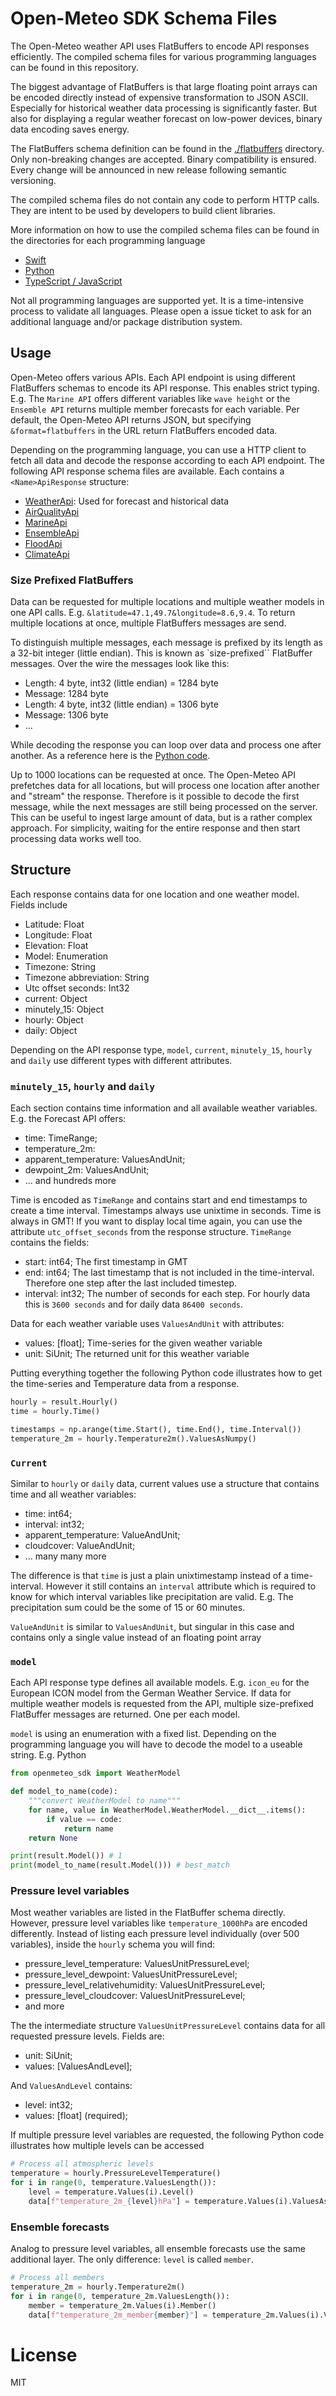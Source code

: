 # Open-Meteo SDK Schema Files

The Open-Meteo weather API uses FlatBuffers to encode API responses efficiently. The compiled schema files for various programming languages can be found in this repository.

The biggest advantage of FlatBuffers is that large floating point arrays can be encoded directly instead of expensive transformation to JSON ASCII. Especially for historical weather data processing is significantly faster. But also for displaying a regular weather forecast on low-power devices, binary data encoding saves energy.

The FlatBuffers schema definition can be found in the [./flatbuffers](./flatbuffers) directory. Only non-breaking changes are accepted. Binary compatibility is ensured. Every change will be announced in new release following semantic versioning.

The compiled schema files do not contain any code to perform HTTP calls. They are intent to be used by developers to build client libraries.

More information on how to use the compiled schema files can be found in the directories for each programming language
- [Swift](./swift/)
- [Python](./python/)
- [TypeScript / JavaScript](./ts/)

Not all programming languages are supported yet. It is a time-intensive process to validate all languages. Please open a issue ticket to ask for an additional language and/or package distribution system.

## Usage
Open-Meteo offers various APIs. Each API endpoint is using different FlatBuffers schemas to encode its API response. This enables strict typing. E.g. The `Marine API` offers different variables like `wave height` or the `Ensemble API` returns multiple member forecasts for each variable. Per default, the Open-Meteo API returns JSON, but specifying `&format=flatbuffers` in the URL return FlatBuffers encoded data.

Depending on the programming language, you can use a HTTP client to fetch all data and decode the response according to each API endpoint. The following API response schema files are available. Each contains a `<Name>ApiResponse` structure:
- [WeatherApi](./flatbuffers/weather_api.fbs): Used for forecast and historical data
- [AirQualityApi](./flatbuffers/air_quality_api.fbs)
- [MarineApi](./flatbuffers/marine_api.fbs)
- [EnsembleApi](./flatbuffers/ensemble_api.fbs)
- [FloodApi](./flatbuffers/flood_api.fbs)
- [ClimateApi](./flatbuffers/climate_api.fbs)


### Size Prefixed FlatBuffers
Data can be requested for multiple locations and multiple weather models in one API calls. E.g. `&latitude=47.1,49.7&longitude=8.6,9.4`. To return multiple locations at once, multiple FlatBuffers messages are send.

To distinguish multiple messages, each message is prefixed by its length as a 32-bit integer (little endian). This is known as `size-prefixed`` FlatBuffer messages. Over the wire the messages look like this:
- Length: 4 byte, int32 (little endian) = 1284 byte
- Message: 1284 byte
- Length: 4 byte, int32 (little endian) = 1306 byte
- Message: 1306 byte
- ...

While decoding the response you can loop over data and process one after another. As a reference here is the [Python code](https://github.com/open-meteo/python-requests/blob/a7eeee86b12a9868fedcb9768efa3a5a1d8a80a6/openmeteo_requests/Client.py#L29).

Up to 1000 locations can be requested at once. The Open-Meteo API prefetches data for all locations, but will process one location after another and "stream" the response. Therefore is it possible to decode the first message, while the next messages are still being processed on the server. This can be useful to ingest large amount of data, but is a rather complex approach. For simplicity, waiting for the entire response and then start processing data works well too.

## Structure
Each response contains data for one location and one weather model. Fields include
- Latitude: Float
- Longitude: Float
- Elevation: Float
- Model: Enumeration
- Timezone: String
- Timezone abbreviation: String
- Utc offset seconds: Int32
- current: Object
- minutely_15: Object
- hourly: Object
- daily: Object

Depending on the API response type, `model`, `current`, `minutely_15`, `hourly` and `daily` use different types with different attributes.

### `minutely_15`, `hourly` and `daily`
Each section contains time information and all available weather variables. E.g. the Forecast API offers:
- time: TimeRange;
- temperature_2m:
- apparent_temperature: ValuesAndUnit;
- dewpoint_2m: ValuesAndUnit;
- ... and hundreds more

Time is encoded as `TimeRange` and contains start and end timestamps to create a time interval. Timestamps always use unixtime in seconds. Time is always in GMT! If you want to display local time again, you can use the attribute `utc_offset_seconds` from the response structure. `TimeRange` contains the fields:
- start: int64; The first timestamp in GMT
- end: int64; The last timestamp that is not included in the time-interval. Therefore one step after the last included timestep.
- interval: int32; The number of seconds for each step. For hourly data this is `3600 seconds` and for daily data `86400 seconds`.

Data for each weather variable uses `ValuesAndUnit` with attributes:
- values: [float]; Time-series for the given weather variable
- unit: SiUnit; The returned unit for this weather variable

Putting everything together the following Python code illustrates how to get the time-series and Temperature data from a response.
```python
hourly = result.Hourly()
time = hourly.Time()

timestamps = np.arange(time.Start(), time.End(), time.Interval())
temperature_2m = hourly.Temperature2m().ValuesAsNumpy()
```

### `Current`
Similar to `hourly` or `daily` data, current values use a structure that contains time and all weather variables:
- time: int64;
- interval: int32;
- apparent_temperature: ValueAndUnit;
- cloudcover: ValueAndUnit;
- ... many many more

The difference is that `time` is just a plain unixtimestamp instead of a time-interval. However it still contains an `interval` attribute which is required to know for which interval variables like precipitation are valid. E.g. The precipitation sum could be the some of 15 or 60 minutes.

`ValueAndUnit` is similar to `ValuesAndUnit`, but singular in this case and contains only a single value instead of an floating point array

### `model`
Each API response type defines all available models. E.g. `icon_eu` for the European ICON model from the German Weather Service. If data for multiple weather models is requested from the API, multiple size-prefixed FlatBuffer messages are returned. One per each model.

`model` is using an enumeration with a fixed list. Depending on the programming language you will have to decode the model to a useable string. E.g. Python

```python
from openmeteo_sdk import WeatherModel

def model_to_name(code):
    """convert WeatherModel to name"""
    for name, value in WeatherModel.WeatherModel.__dict__.items():
        if value == code:
            return name
    return None

print(result.Model()) # 1
print(model_to_name(result.Model())) # best_match
```

### Pressure level variables
Most weather variables are listed in the FlatBuffer schema directly. However, pressure level variables like `temperature_1000hPa` are encoded differently. Instead of listing each pressure level individually (over 500 variables), inside the `hourly` schema you will find:
- pressure_level_temperature: ValuesUnitPressureLevel;
- pressure_level_dewpoint: ValuesUnitPressureLevel;
- pressure_level_relativehumidity: ValuesUnitPressureLevel;
- pressure_level_cloudcover: ValuesUnitPressureLevel;
- and more

The the intermediate structure `ValuesUnitPressureLevel` contains data for all requested pressure levels. Fields are: 
- unit: SiUnit;
- values: [ValuesAndLevel];

And `ValuesAndLevel` contains:
- level: int32;
- values: [float] (required);

If multiple pressure level variables are requested, the following Python code illustrates how multiple levels can be accessed

```python
# Process all atmospheric levels
temperature = hourly.PressureLevelTemperature()
for i in range(0, temperature.ValuesLength()):
	level = temperature.Values(i).Level()
	data[f"temperature_2m_{level}hPa"] = temperature.Values(i).ValuesAsNumpy()
```

### Ensemble forecasts
Analog to pressure level variables, all ensemble forecasts use the same additional layer. The only difference: `level` is called `member`.

```python
# Process all members
temperature_2m = hourly.Temperature2m()
for i in range(0, temperature_2m.ValuesLength()):
	member = temperature_2m.Values(i).Member()
	data[f"temperature_2m_member{member}"] = temperature_2m.Values(i).ValuesAsNumpy()
```


# License
MIT